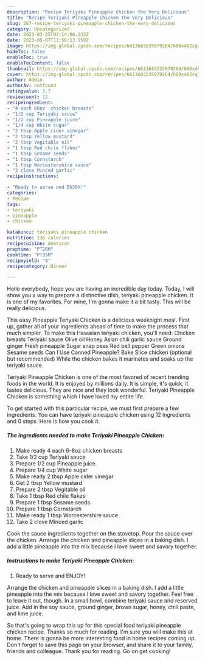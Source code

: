 ```yaml
---
description: "Recipe Teriyaki Pineapple Chicken the Very Delicious"
title: "Recipe Teriyaki Pineapple Chicken the Very Delicious"
slug: 267-recipe-teriyaki-pineapple-chicken-the-very-delicious
category: Uncategorized
date: 2023-03-25T07:14:06.233Z
date: 2023-05-07T11:56:13.959Z
image: https://img-global.cpcdn.com/recipes/6613683235979264/680x482cq70/teriyaki-pineapple-chicken-recipe-main-photo.jpg
hideToc: false
enableToc: true
enableTocContent: false
thumbnail: https://img-global.cpcdn.com/recipes/6613683235979264/680x482cq70/teriyaki-pineapple-chicken-recipe-main-photo.jpg
cover: https://img-global.cpcdn.com/recipes/6613683235979264/680x482cq70/teriyaki-pineapple-chicken-recipe-main-photo.jpg
author: Admin
authorAv: notfound
ratingvalue: 3.7
reviewcount: 12
recipeingredient:
- "4 each 68oz  chicken breasts"
- "1/2 cup Teriyaki sauce"
- "1/2 cup Pineapple juice"
- "1/4 cup White sugar"
- "2 tbsp Apple cider vinegar"
- "2 tbsp Yellow mustard"
- "2 tbsp Vegitable oil"
- "1 tbsp Red chile flakes"
- "1 tbsp Sesame seeds"
- "1 tbsp Cornstarch"
- "1 tbsp Worcestershire sauce"
- "2 clove Minced garlic"
recipeinstructions:

- "Ready to serve and ENJOY!"
categories:
- Recipe
tags:
- teriyaki
- pineapple
- chicken

katakunci: teriyaki pineapple chicken 
nutrition: 136 calories
recipecuisine: American
preptime: "PT26M"
cooktime: "PT35M"
recipeyield: "4"
recipecategory: Dinner

---
```



Hello everybody, hope you are having an incredible day today. Today, I will show you a way to prepare a distinctive dish, teriyaki pineapple chicken. It is one of my favorites. For mine, I'm gonna make it a bit tasty. This will be really delicious.

This easy Pineapple Teriyaki Chicken is a delicious weeknight meal. First up, gather all of your ingredients ahead of time to make the process that much simpler. To make this Hawaiian teriyaki chicken, you&#39;ll need: Chicken breasts Teriyaki sauce Olive oil Honey Asian chili garlic sauce Ground ginger Fresh pineapple Sugar snap peas Red bell pepper Green onions Sesame seeds Can I Use Canned Pineapple? Bake Slice chicken (optional but recommended) While the chicken bakes it marinates and soaks up the teriyaki sauce.

Teriyaki Pineapple Chicken is one of the most favored of recent trending foods in the world. It is enjoyed by millions daily. It is simple, it's quick, it tastes delicious. They are nice and they look wonderful. Teriyaki Pineapple Chicken is something which I have loved my entire life.


To get started with this particular recipe, we must first prepare a few ingredients. You can have teriyaki pineapple chicken using 12 ingredients and 0 steps. Here is how you cook it.

<!--inarticleads1-->

##### The ingredients needed to make Teriyaki Pineapple Chicken:

1. Make ready 4 each 6-8oz  chicken breasts
1. Take 1/2 cup Teriyaki sauce
1. Prepare 1/2 cup Pineapple juice
1. Prepare 1/4 cup White sugar
1. Make ready 2 tbsp Apple cider vinegar
1. Get 2 tbsp Yellow mustard
1. Prepare 2 tbsp Vegitable oil
1. Take 1 tbsp Red chile flakes
1. Prepare 1 tbsp Sesame seeds
1. Prepare 1 tbsp Cornstarch
1. Make ready 1 tbsp Worcestershire sauce
1. Take 2 clove Minced garlic


Cook the sauce ingredients together on the stovetop. Pour the sauce over the chicken. Arrange the chicken and pineapple slices in a baking dish. I add a little pineapple into the mix because I love sweet and savory together. 

<!--inarticleads2-->

##### Instructions to make Teriyaki Pineapple Chicken:


1. Ready to serve and ENJOY!

Arrange the chicken and pineapple slices in a baking dish. I add a little pineapple into the mix because I love sweet and savory together. Feel free to leave it out, though. In a small bowl, combine teriyaki sauce and reserved juice. Add in the soy sauce, ground ginger, brown sugar, honey, chili paste, and lime juice. 

So that's going to wrap this up for this special food teriyaki pineapple chicken recipe. Thanks so much for reading. I'm sure you will make this at home. There is gonna be more interesting food in home recipes coming up. Don't forget to save this page on your browser, and share it to your family, friends and colleague. Thank you for reading. Go on get cooking!
